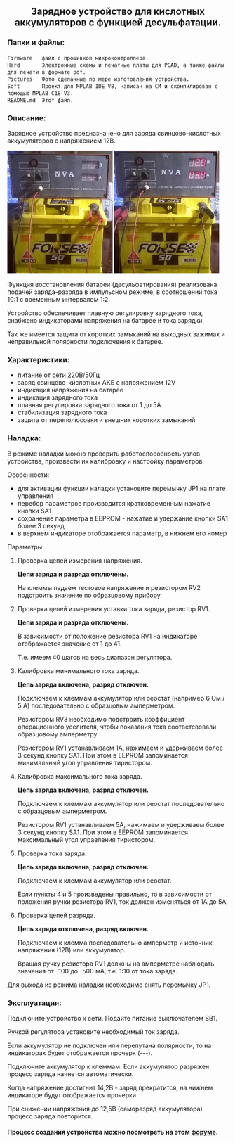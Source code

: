 <h2 align="center">Зарядное устройство для кислотных аккумуляторов с функцией десульфатации.</h2>

### Папки и файлы:

    Firmware   файл с прошивкой микроконтроллера.
    Hard       Электронные схемы и печатные платы для PCAD, а также файлы для печати в формате pdf.
    Pictures   Фото сделанные по мере изготовления устройства.
    Soft       Проект для MPLAB IDE V8, написан на СИ и скомпилирован с помощью MPLAB C18 V3.
    README.md  Этот файл.
    
### Описание:

Зарядное устройство предназначено для заряда свинцово-кислотных аккумуляторов с напряжением 12В.

![Внешний вид](https://github.com/nva1773/Car-Battery-Charger/blob/master/Pictures/4.jpg)

Функция восстановления батареи (десульфатирования) реализована подачей заряда-разряда в импульсном режиме,
в соотношении тока 10:1 с временным интервалом 1:2.

Устройство обеспечивает плавную регулировку зарядного тока, снабжено индикаторами напряжения на батарее и тока зарядки.

Так же имеется защита от коротких замыканий на выходных зажимах и неправильной полярности подключения к батарее.

### Характеристики:

- питание от сети 220В/50Гц
- заряд свинцово-кислотных АКБ с напряжением 12V
- индикация напряжения на батарее
- индикация зарядного тока
- плавная регулировка зарядного тока от 1 до 5А
- стабилизация зарядного тока
- защита от переполюсовки и внешних коротких замыканий

### Наладка:

В режиме наладки можно проверить работоспособность узлов устройства, произвести их калибровку и настройку параметров.

Особенности:

- для активации функции наладки установите перемычку JP1 на плате управления
- перебор параметров производится кратковременным нажатие кнопки SA1
- сохранение параметра в EEPROM - нажатие и удержание кнопки SA1 более 3 секунд
- в верхнем индикаторе отображается параметр, в нижнем его номер

Параметры:

1. Проверка цепей измерения напряжения.

   **Цепи заряда и разряда отключены.**

   На клеммы падаем тестовое напряжение и резистором RV2 подстроить значение по образцовому прибору.

2. Проверка цепей измерения уставки тока заряда, резистор RV1.
   
   **Цепи заряда и разряда отключены.**
   
   В зависимости от положение резистора RV1 на индикаторе отображается значение от 1 до 41. 
   
   Т.е. имеем 40 шагов на весь диапазон регулятора.

3. Калибровка минимального тока заряда.

   **Цепь заряда включена, разряд отключен.**
   
   Подключаем к клеммам аккумулятор или реостат (например 6 Ом / 5 А) последовательно с образцовым амперметром.
   
   Резистором RV3 необходимо подстроить коэффициент  операционного уселителя, чтобы показания тока соответсвовали образцовому амперметру.
   
   Резистором RV1 устанавливаем 1А, нажимаем и удерживаем более 3 секунд кнопку SA1. При этом в EEPROM запоминается минимальный угол
   управления тиристором.
   
4. Калибровка максимального тока заряда.
   
   **Цепь заряда включена, разряд отключен.**
   
   Подключаем к клеммам аккумулятор или реостат последовательно с образцовым амперметром.
   
   Резистором RV1 устанавливаем 5А, нажимаем и удерживаем более 3 секунд кнопку SA1. При этом в EEPROM запоминается максимальный угол
   управления тиристором.
   
5. Проверка тока заряда.
   
   **Цепь заряда включена, разряд отключен.**
   
   Подключаем к клеммам аккумулятор или реостат.
   
   Если пункты 4 и 5 произведены правильно, то в зависимости от положения ручки резистора RV1, ток должен изменяться от 1А до 5А.

6. Проверка цепей разряда.
   
   **Цепь заряда отключена, разряд включен.**
   
   Подключаем к клемма последовательно амперметр и источник напряжения (12В) или аккумулятор.
   
   Вращая ручку резистора RV1 должны на амперметре наблюдать значения от -100 до -500 мА, т.е. 1:10 от тока заряда.
   
Для выхода из режима наладки необходимо снять перемычку JP1.

### Эксплуатация:

Подключите устройство к сети. Подайте питание выключателем SB1.

Ручкой регулятора установите необходимый ток заряда.

Если аккумулятор не подключен или перепутана полярности, то на индикаторах будет отображается прочерк (---).

Подключите аккумулятор к клеммам. Если аккумулятор разряжен процесс заряда начнется автоматически.

Когда напряжение достигнит 14,2В - заряд прекратится, на нижнем индикаторе будут отображается прочерки.

При снижении напряжения до 12,5В (саморазряд аккумулятора) процесс заряда повторится.

#### Процесс создания устройства можно посмотреть на этом [форуме](http://forum.easyelectronics.ru/viewtopic.php?f=17&t=30039).
